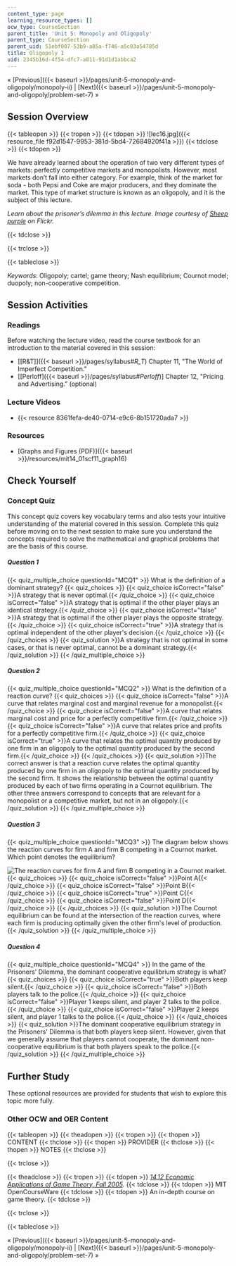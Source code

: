 ```yaml
---
content_type: page
learning_resource_types: []
ocw_type: CourseSection
parent_title: 'Unit 5: Monopoly and Oligopoly'
parent_type: CourseSection
parent_uid: 51ebf007-53b9-a85a-f746-a5c03a54785d
title: Oligopoly I
uid: 2345b16d-4f54-dfc7-a811-91d1d1abbca2
---
```


« [Previous]({{< baseurl >}}/pages/unit-5-monopoly-and-oligopoly/monopoly-ii) | [Next]({{< baseurl >}}/pages/unit-5-monopoly-and-oligopoly/problem-set-7) »

Session Overview
----------------

{{< tableopen >}}
{{< tropen >}}
{{< tdopen >}}
![lec16.jpg]({{< resource_file f92d1547-9953-381d-5bd4-72684920f41a >}})
{{< tdclose >}}
{{< tdopen >}}


We have already learned about the operation of two very different types of markets: perfectly competitive markets and monopolists. However, most markets don’t fall into either category. For example, think of the market for soda - both Pepsi and Coke are major producers, and they dominate the market. This type of market structure is known as an oligopoly, and it is the subject of this lecture.

_Learn about the prisoner’s dilemma in this lecture. Image courtesy of [Sheep purple](http://www.flickr.com/photos/sheeppurple/2665016444/) on Flickr._


{{< tdclose >}}

{{< trclose >}}

{{< tableclose >}}

_Keywords_: Oligopoly; cartel; game theory; Nash equilibrium; Cournot model; duopoly; non-cooperative competition.

Session Activities
------------------

### Readings

Before watching the lecture video, read the course textbook for an introduction to the material covered in this session:

*   [\[R&T\]]({{< baseurl >}}/pages/syllabus#_R_T_) Chapter 11, "The World of Imperfect Competition."
*   \[[Perloff]({{< baseurl >}}/pages/syllabus#_Perloff_)\] Chapter 12, "Pricing and Advertising." (optional)

### Lecture Videos

*   {{< resource 8361fefa-de40-0714-e9c6-8b151720ada7 >}}

### Resources

*   [Graphs and Figures (PDF)]({{< baseurl >}}/resources/mit14_01scf11_graph16)

Check Yourself
--------------

### Concept Quiz

This concept quiz covers key vocabulary terms and also tests your intuitive understanding of the material covered in this session. Complete this quiz before moving on to the next session to make sure you understand the concepts required to solve the mathematical and graphical problems that are the basis of this course.

##### Question 1
 {{< quiz_multiple_choice questionId="MCQ1" >}} What is the definition of a dominant strategy? {{< quiz_choices >}} {{< quiz_choice isCorrect="false" >}}A strategy that is never optimal.{{< /quiz_choice >}} {{< quiz_choice isCorrect="false" >}}A strategy that is optimal if the other player plays an identical strategy.{{< /quiz_choice >}} {{< quiz_choice isCorrect="false" >}}A strategy that is optimal if the other player plays the opposite strategy.{{< /quiz_choice >}} {{< quiz_choice isCorrect="true" >}}A strategy that is optimal independent of the other player's decision.{{< /quiz_choice >}} {{< /quiz_choices >}} {{< quiz_solution >}}A strategy that is not optimal in some cases, or that is never optimal, cannot be a dominant strategy.{{< /quiz_solution >}} {{< /quiz_multiple_choice >}}
##### Question 2
 {{< quiz_multiple_choice questionId="MCQ2" >}} What is the definition of a reaction curve? {{< quiz_choices >}} {{< quiz_choice isCorrect="false" >}}A curve that relates marginal cost and marginal revenue for a monopolist.{{< /quiz_choice >}} {{< quiz_choice isCorrect="false" >}}A curve that relates marginal cost and price for a perfectly competitive firm.{{< /quiz_choice >}} {{< quiz_choice isCorrect="false" >}}A curve that relates price and profits for a perfectly competitive firm.{{< /quiz_choice >}} {{< quiz_choice isCorrect="true" >}}A curve that relates the optimal quantity produced by one firm in an oligopoly to the optimal quantity produced by the second firm.{{< /quiz_choice >}} {{< /quiz_choices >}} {{< quiz_solution >}}The correct answer is that a reaction curve relates the optimal quantity produced by one firm in an oligopoly to the optimal quantity produced by the second firm. It shows the relationship between the optimal quantity produced by each of two firms operating in a Cournot equilibrium. The other three answers correspond to concepts that are relevant for a monopolist or a competitive market, but not in an oligopoly.{{< /quiz_solution >}} {{< /quiz_multiple_choice >}}
##### Question 3
 {{< quiz_multiple_choice questionId="MCQ3" >}} The diagram below shows the reaction curves for firm A and firm B competing in a Cournot market. Which point denotes the equilibrium?  
  
![The reaction curves for firm A and firm B competing in a Cournot market.](/courses/economics/14-01sc-principles-of-microeconomics-fall-2011/unit-5-monopoly-and-oligopoly/oligopoly-i/quiz16_graph03.png) {{< quiz_choices >}} {{< quiz_choice isCorrect="false" >}}Point A{{< /quiz_choice >}} {{< quiz_choice isCorrect="false" >}}Point B{{< /quiz_choice >}} {{< quiz_choice isCorrect="true" >}}Point C{{< /quiz_choice >}} {{< quiz_choice isCorrect="false" >}}Point D{{< /quiz_choice >}} {{< /quiz_choices >}} {{< quiz_solution >}}The Cournot equilibrium can be found at the intersection of the reaction curves, where each firm is producing optimally given the other firm's level of production.{{< /quiz_solution >}} {{< /quiz_multiple_choice >}}
##### Question 4
 {{< quiz_multiple_choice questionId="MCQ4" >}} In the game of the Prisoners' Dilemma, the dominant cooperative equilibrium strategy is what? {{< quiz_choices >}} {{< quiz_choice isCorrect="true" >}}Both players keep silent.{{< /quiz_choice >}} {{< quiz_choice isCorrect="false" >}}Both players talk to the police.{{< /quiz_choice >}} {{< quiz_choice isCorrect="false" >}}Player 1 keeps silent, and player 2 talks to the police.{{< /quiz_choice >}} {{< quiz_choice isCorrect="false" >}}Player 2 keeps silent, and player 1 talks to the police.{{< /quiz_choice >}} {{< /quiz_choices >}} {{< quiz_solution >}}The dominant cooperative equilibrium strategy in the Prisoners' Dilemma is that both players keep silent. However, given that we generally assume that players cannot cooperate, the dominant non-cooperative equilibrium is that both players speak to the police.{{< /quiz_solution >}} {{< /quiz_multiple_choice >}}

Further Study
-------------

These optional resources are provided for students that wish to explore this topic more fully.

### Other OCW and OER Content

{{< tableopen >}}
{{< theadopen >}}
{{< tropen >}}
{{< thopen >}}
CONTENT
{{< thclose >}}
{{< thopen >}}
PROVIDER
{{< thclose >}}
{{< thopen >}}
NOTES
{{< thclose >}}

{{< trclose >}}

{{< theadclose >}}
{{< tropen >}}
{{< tdopen >}}
[_14.12 Economic Applications of Game Theory, Fall 2005_](/courses/14-12-economic-applications-of-game-theory-fall-2012/)_._
{{< tdclose >}}
{{< tdopen >}}
MIT OpenCourseWare
{{< tdclose >}}
{{< tdopen >}}
An in-depth course on game theory.
{{< tdclose >}}

{{< trclose >}}

{{< tableclose >}}

« [Previous]({{< baseurl >}}/pages/unit-5-monopoly-and-oligopoly/monopoly-ii) | [Next]({{< baseurl >}}/pages/unit-5-monopoly-and-oligopoly/problem-set-7) »